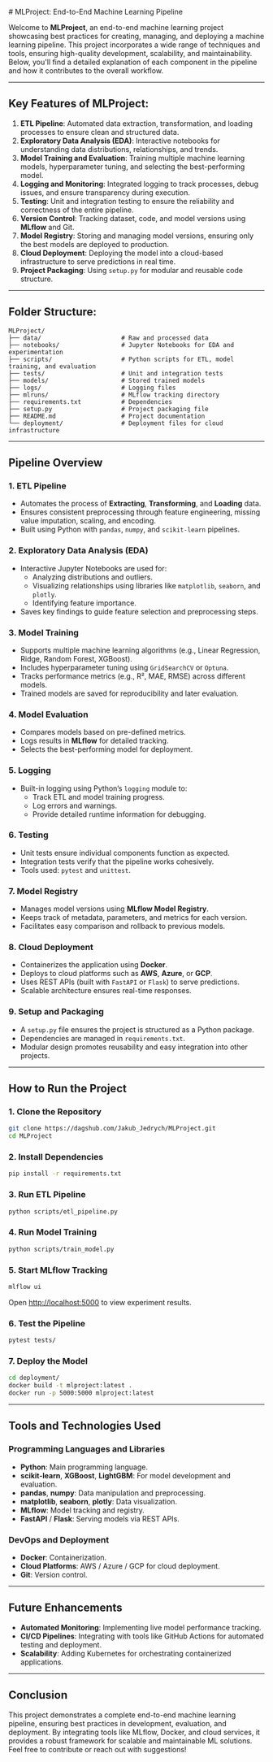 ﻿﻿# MLProject: End-to-End Machine Learning Pipeline

Welcome to **MLProject**, an end-to-end machine learning project showcasing best practices for creating, managing, and deploying a machine learning pipeline. This project incorporates a wide range of techniques and tools, ensuring high-quality development, scalability, and maintainability. Below, you'll find a detailed explanation of each component in the pipeline and how it contributes to the overall workflow.
 
---

## Key Features of MLProject:
1. **ETL Pipeline**: Automated data extraction, transformation, and loading processes to ensure clean and structured data.
2. **Exploratory Data Analysis (EDA)**: Interactive notebooks for understanding data distributions, relationships, and trends.
3. **Model Training and Evaluation**: Training multiple machine learning models, hyperparameter tuning, and selecting the best-performing model.
4. **Logging and Monitoring**: Integrated logging to track processes, debug issues, and ensure transparency during execution.
5. **Testing**: Unit and integration testing to ensure the reliability and correctness of the entire pipeline.
6. **Version Control**: Tracking dataset, code, and model versions using **MLflow** and Git.
7. **Model Registry**: Storing and managing model versions, ensuring only the best models are deployed to production.
8. **Cloud Deployment**: Deploying the model into a cloud-based infrastructure to serve predictions in real time.
9. **Project Packaging**: Using `setup.py` for modular and reusable code structure.

---

## Folder Structure:

```
MLProject/
├── data/                      # Raw and processed data
├── notebooks/                 # Jupyter Notebooks for EDA and experimentation
├── scripts/                   # Python scripts for ETL, model training, and evaluation
├── tests/                     # Unit and integration tests
├── models/                    # Stored trained models
├── logs/                      # Logging files
├── mlruns/                    # MLflow tracking directory
├── requirements.txt           # Dependencies
├── setup.py                   # Project packaging file
├── README.md                  # Project documentation
└── deployment/                # Deployment files for cloud infrastructure
```

---

## Pipeline Overview

### 1. **ETL Pipeline**
   - Automates the process of **Extracting**, **Transforming**, and **Loading** data.
   - Ensures consistent preprocessing through feature engineering, missing value imputation, scaling, and encoding.
   - Built using Python with `pandas`, `numpy`, and `scikit-learn` pipelines.

### 2. **Exploratory Data Analysis (EDA)**
   - Interactive Jupyter Notebooks are used for:
     - Analyzing distributions and outliers.
     - Visualizing relationships using libraries like `matplotlib`, `seaborn`, and `plotly`.
     - Identifying feature importance.
   - Saves key findings to guide feature selection and preprocessing steps.

### 3. **Model Training**
   - Supports multiple machine learning algorithms (e.g., Linear Regression, Ridge, Random Forest, XGBoost).
   - Includes hyperparameter tuning using `GridSearchCV` or `Optuna`.
   - Tracks performance metrics (e.g., R², MAE, RMSE) across different models.
   - Trained models are saved for reproducibility and later evaluation.

### 4. **Model Evaluation**
   - Compares models based on pre-defined metrics.
   - Logs results in **MLflow** for detailed tracking.
   - Selects the best-performing model for deployment.

### 5. **Logging**
   - Built-in logging using Python’s `logging` module to:
     - Track ETL and model training progress.
     - Log errors and warnings.
     - Provide detailed runtime information for debugging.

### 6. **Testing**
   - Unit tests ensure individual components function as expected.
   - Integration tests verify that the pipeline works cohesively.
   - Tools used: `pytest` and `unittest`.

### 7. **Model Registry**
   - Manages model versions using **MLflow Model Registry**.
   - Keeps track of metadata, parameters, and metrics for each version.
   - Facilitates easy comparison and rollback to previous models.

### 8. **Cloud Deployment**
   - Containerizes the application using **Docker**.
   - Deploys to cloud platforms such as **AWS**, **Azure**, or **GCP**.
   - Uses REST APIs (built with `FastAPI` or `Flask`) to serve predictions.
   - Scalable architecture ensures real-time responses.

### 9. **Setup and Packaging**
   - A `setup.py` file ensures the project is structured as a Python package.
   - Dependencies are managed in `requirements.txt`.
   - Modular design promotes reusability and easy integration into other projects.

---

## How to Run the Project

### 1. Clone the Repository
```bash
git clone https://dagshub.com/Jakub_Jedrych/MLProject.git
cd MLProject
```

### 2. Install Dependencies
```bash
pip install -r requirements.txt
```

### 3. Run ETL Pipeline
```bash
python scripts/etl_pipeline.py
```

### 4. Run Model Training
```bash
python scripts/train_model.py
```

### 5. Start MLflow Tracking
```bash
mlflow ui
```
Open [http://localhost:5000](http://localhost:5000) to view experiment results.

### 6. Test the Pipeline
```bash
pytest tests/
```

### 7. Deploy the Model
```bash
cd deployment/
docker build -t mlproject:latest .
docker run -p 5000:5000 mlproject:latest
```

---

## Tools and Technologies Used

### Programming Languages and Libraries
- **Python**: Main programming language.
- **scikit-learn**, **XGBoost**, **LightGBM**: For model development and evaluation.
- **pandas**, **numpy**: Data manipulation and preprocessing.
- **matplotlib**, **seaborn**, **plotly**: Data visualization.
- **MLflow**: Model tracking and registry.
- **FastAPI** / **Flask**: Serving models via REST APIs.

### DevOps and Deployment
- **Docker**: Containerization.
- **Cloud Platforms**: AWS / Azure / GCP for cloud deployment.
- **Git**: Version control.

---

## Future Enhancements
- **Automated Monitoring**: Implementing live model performance tracking.
- **CI/CD Pipelines**: Integrating with tools like GitHub Actions for automated testing and deployment.
- **Scalability**: Adding Kubernetes for orchestrating containerized applications.

---

## Conclusion

This project demonstrates a complete end-to-end machine learning pipeline, ensuring best practices in development, evaluation, and deployment. By integrating tools like MLflow, Docker, and cloud services, it provides a robust framework for scalable and maintainable ML solutions. Feel free to contribute or reach out with suggestions!

